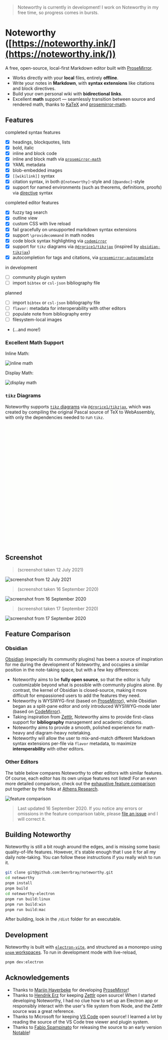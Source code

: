 > Noteworthy is currently in development!  I work on Noteworthy in my free time, so progress comes in bursts.


# Noteworthy ([https://noteworthy.ink/](https://noteworthy.ink/))

A free, open-source, local-first Markdown editor built with [ProseMirror](https://prosemirror.net/).

* Works directly with your **local** files, entirely **offline**.
* Write your notes in **Markdown**, with **syntax extensions** like citations and block directives. 
* Build your own personal wiki with **bidirectional links**.
* Excellent **math** support — seamlessly transition between source and rendered math, thanks to [KaTeX](https://katex.org/) and [prosemirror-math](https://github.com/benrbray/prosemirror-math).

## Features

completed syntax features

- [x] headings, blockquotes, lists
- [x] bold, italic
- [x] inline and block code
- [x] inline and block math via [`prosemirror-math`](https://github.com/benrbray/prosemirror-math)
- [x] YAML metadata
- [x] blob-embedded images
- [x] `[[wikilink]]` syntax
- [x] citation syntax, in both `@[noteworthy]`-style and `[@pandoc]`-style
- [x] support for named environments (such as theorems, definitions, proofs) via [directive](https://github.com/remarkjs/remark-directive) syntax

completed editor features

- [x] fuzzy tag search
- [x] outline view
- [x] custom CSS with live reload
- [x] fail gracefully on unsupported markdown syntax extensions
- [x] support `\providecommand` in math nodes
- [x] code block syntax highlighting via [`codemirror`](https://codemirror.net/)
- [x] support for `tikz` diagrams via [`@drgrice1/tikzjax`](https://github.com/drgrice1/tikzjax/tree/ww-modifications) (inspired by [`obsidian-tikzjax`](https://github.com/artisticat1/obsidian-tikzjax))
- [x] autocompletion for tags and citations, via [`prosemirror-autocomplete`](https://github.com/curvenote/editor/tree/main/packages/prosemirror-autocomplete)

in development

- [ ] community plugin system
- [ ] import `bibtex` or `csl-json` bibliography file

planned

- [ ] import `bibtex` or `csl-json` bibliography file
- [ ] `flavor:` metadata for interoperability with other editors
- [ ] populate note from bibliography entry
- [ ] filesystem-local images
- (...and more!)

### Excellent Math Support

Inline Math:

![inline math](img/prosemirror-math_inline.gif)

Display Math:

![display math](img/prosemirror-math_display.gif)

### `tikz` Diagrams

Noteworthy supports [`tikz` diagrams](https://www.overleaf.com/learn/latex/TikZ_package) via [`@drgrice1/tikzjax`](https://github.com/drgrice1/tikzjax/tree/ww-modifications), which was created by compiling the original Pascal source of TeX to WebAssembly, with only the dependencies needed to run `tikz`.

![](img/noteworthy-tikzjax.gif)

## Screenshot

> (screenshot taken 12 July 2021)

![screenshot from 12 July 2021](img/noteworthy_12july2021.png)


> (screenshot taken 16 September 2020)

![screenshot from 16 September 2020](img/noteworthy_16sept2020.png)

> (screenshot taken 17 September 2020)

![screenshot from 17 September 2020](img/noteworthy_17sept2020.png)

## Feature Comparison

### Obsidian

[Obsidian](https://obsidian.md/) (especially its community plugins) has been a source of inspiration for me during the development of Noteworthy, and occupies a similar position in the note-taking space, but with a few key differences:

* Noteworthy aims to be **fully open source**, so that the editor is fully customizable beyond what is possible with community plugins alone.  By contrast, the kernel of Obsidian is closed-source, making it more difficult for empassioned users to add the features they need.
* Noteworthy is WYSIWYG-first (based on [ProseMirror](https://prosemirror.net/)), while Obsidian began as a split-pane editor and only introduced WYSIWYG-mode later (based on [CodeMirror](https://codemirror.net/)).
* Taking inspiration from [Zettlr](https://www.zettlr.com/), Noteworthy aims to provide first-class support for **bibliography** management and academic citations.
* Noteworthy aims to provide a smooth, polished experience for math-heavy and diagram-heavy notetaking.
* Noteworthy will allow the user to mix-and-match different Markdown syntax extensions per-file via `flavor` metadata, to maximize **interoperability** with other editors.

### Other Editors

The table below compares Noteworthy to other editors with similar features.  Of course, each editor has its own unique features not listed!  For an even more detailed comparison, check out the [exhaustive feature comparison](https://www.notion.so/db13644f08144495ad9877f217a161a1?v=ff6777802811416ba08dc114e0b11837) put together by the folks at [Athens Research](https://github.com/athensresearch/athens).

![feature comparison](img/noteworthy-comparison_16sept2020.png)

> Last updated 16 September 2020.  If you notice any errors or omissions in the feature comparison table, please [file an issue](https://github.com/benrbray/noteworthy/issues/new/choose) and I will correct it.

## Building Noteworthy

Noteworthy is still a bit rough around the edges, and is missing some basic quality-of-life features.  However, it's stable enough that I use it for all my daily note-taking.  You can follow these instructions if you really wish to run it.

```bash
git clone git@github.com:benrbray/noteworthy.git
cd noteworthy
pnpm install
pnpm build
cd noteworthy-electron
pnpm run build:linux
pnpm run build:win
pnpm run build:mac
```

After building, look in the `/dist` folder for an executable.

## Development

Noteworthy is built with [`electron-vite`](https://evite.netlify.app/), and structured as a monorepo using [`pnpm` workspaces](https://pnpm.io/workspaces).  To run in development mode with live-reload,

```bash
pnpm dev:electron
```

## Acknowledgements

* Thanks to [Marijn Haverbeke](https://marijnhaverbeke.nl/) for developing [ProseMirror](https://prosemirror.net/)!
* Thanks to [Hendrik Erz](https://github.com/nathanlesage) for keeping [Zettlr](https://github.com/Zettlr/Zettlr) open source!  When I started developing Noteworthy, I had no clue how to set up an Electron app or responsibly interact with the user's file system from Node, and the Zettlr source was a great reference.
* Thanks to Microsoft for keeping [VS Code](https://github.com/Microsoft/vscode) open source!  I learned a lot by reading the source of the VS Code tree viewer and plugin system.
* Thanks to [Fabio Spampinato](https://fabiospampinato.com/) for releasing the source to an early version [Notable](https://github.com/notable/notable)!